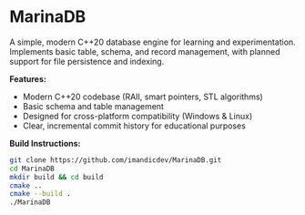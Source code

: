 # MarinaDB

A simple, modern C++20 database engine for learning and experimentation.  
Implements basic table, schema, and record management, with planned support for file persistence and indexing.

**Features:**
- Modern C++20 codebase (RAII, smart pointers, STL algorithms)
- Basic schema and table management
- Designed for cross-platform compatibility (Windows & Linux)
- Clear, incremental commit history for educational purposes

**Build Instructions:**
```bash
git clone https://github.com/imandicdev/MarinaDB.git
cd MarinaDB
mkdir build && cd build
cmake ..
cmake --build .
./MarinaDB
